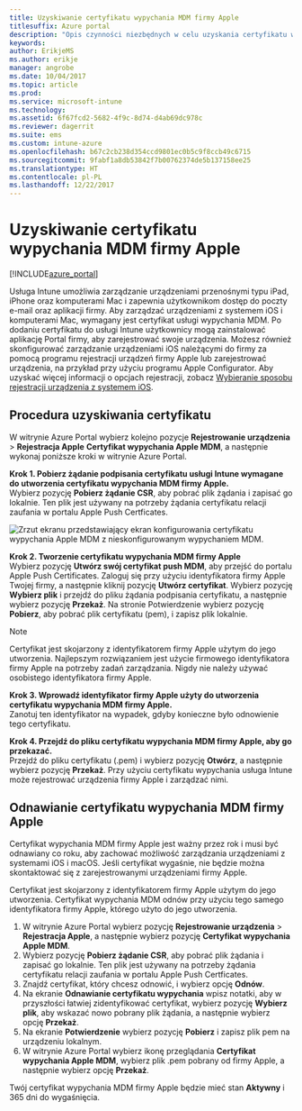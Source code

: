 ```yaml
---
title: Uzyskiwanie certyfikatu wypychania MDM firmy Apple
titlesuffix: Azure portal
description: "Opis czynności niezbędnych w celu uzyskania certyfikatu wypychania MDM firmy Apple przeznaczonego do zarządzania urządzeniami z systemem iOS za pomocą usługi Intune."
keywords: 
author: ErikjeMS
ms.author: erikje
manager: angrobe
ms.date: 10/04/2017
ms.topic: article
ms.prod: 
ms.service: microsoft-intune
ms.technology: 
ms.assetid: 6f67fcd2-5682-4f9c-8d74-d4ab69dc978c
ms.reviewer: dagerrit
ms.suite: ems
ms.custom: intune-azure
ms.openlocfilehash: b67c2cb238d354ccd9801ec0b5c9f8ccb49c6715
ms.sourcegitcommit: 9fabf1a8db53842f7b00762374de5b137158ee25
ms.translationtype: HT
ms.contentlocale: pl-PL
ms.lasthandoff: 12/22/2017
---
```

# <a name="get-an-apple-mdm-push-certificate"></a>Uzyskiwanie certyfikatu wypychania MDM firmy Apple

[!INCLUDE[azure_portal](./includes/azure_portal.md)]

Usługa Intune umożliwia zarządzanie urządzeniami przenośnymi typu iPad, iPhone oraz komputerami Mac i zapewnia użytkownikom dostęp do poczty e-mail oraz aplikacji firmy. Aby zarządzać urządzeniami z systemem iOS i komputerami Mac, wymagany jest certyfikat usługi wypychania MDM. Po dodaniu certyfikatu do usługi Intune użytkownicy mogą zainstalować aplikację Portal firmy, aby zarejestrować swoje urządzenia. Możesz również skonfigurować zarządzanie urządzeniami iOS należącymi do firmy za pomocą programu rejestracji urządzeń firmy Apple lub zarejestrować urządzenia, na przykład przy użyciu programu Apple Configurator. Aby uzyskać więcej informacji o opcjach rejestracji, zobacz [Wybieranie sposobu rejestracji urządzenia z systemem iOS](enrollment-method-choose-ios.md).

## <a name="steps-to-get-your-certificate"></a>Procedura uzyskiwania certyfikatu
W witrynie Azure Portal wybierz kolejno pozycje **Rejestrowanie urządzenia** > **Rejestracja Apple** **Certyfikat wypychania Apple MDM**, a następnie wykonaj poniższe kroki w witrynie Azure Portal.

**Krok 1. Pobierz żądanie podpisania certyfikatu usługi Intune wymagane do utworzenia certyfikatu wypychania MDM firmy Apple.**<br>
Wybierz pozycję **Pobierz żądanie CSR**, aby pobrać plik żądania i zapisać go lokalnie. Ten plik jest używany na potrzeby żądania certyfikatu relacji zaufania w portalu Apple Push Certficates.

  ![Zrzut ekranu przedstawiający ekran konfigurowania certyfikatu wypychania Apple MDM z nieskonfigurowanym wypychaniem MDM.](./media/create-mdm-push-certificate.png)

**Krok 2. Tworzenie certyfikatu wypychania MDM firmy Apple**<br>
Wybierz pozycję **Utwórz swój certyfikat push MDM**, aby przejść do portalu Apple Push Certificates. Zaloguj się przy użyciu identyfikatora firmy Apple Twojej firmy, a następnie kliknij pozycję **Utwórz certyfikat**. Wybierz pozycję **Wybierz plik** i przejdź do pliku żądania podpisania certyfikatu, a następnie wybierz pozycję **Przekaż**. Na stronie Potwierdzenie wybierz pozycję **Pobierz**, aby pobrać plik certyfikatu (pem), i zapisz plik lokalnie.

> [!NOTE]
> Certyfikat jest skojarzony z identyfikatorem firmy Apple użytym do jego utworzenia. Najlepszym rozwiązaniem jest użycie firmowego identyfikatora firmy Apple na potrzeby zadań zarządzania. Nigdy nie należy używać osobistego identyfikatora firmy Apple.

**Krok 3. Wprowadź identyfikator firmy Apple użyty do utworzenia certyfikatu wypychania MDM firmy Apple.**<br>
Zanotuj ten identyfikator na wypadek, gdyby konieczne było odnowienie tego certyfikatu.

**Krok 4. Przejdź do pliku certyfikatu wypychania MDM firmy Apple, aby go przekazać.**<br>
Przejdź do pliku certyfikatu (.pem) i wybierz pozycję **Otwórz**, a następnie wybierz pozycję **Przekaż**. Przy użyciu certyfikatu wypychania usługa Intune może rejestrować urządzenia firmy Apple i zarządzać nimi.

## <a name="renew-apple-mdm-push-certificate"></a>Odnawianie certyfikatu wypychania MDM firmy Apple
Certyfikat wypychania MDM firmy Apple jest ważny przez rok i musi być odnawiany co roku, aby zachować możliwość zarządzania urządzeniami z systemami iOS i macOS. Jeśli certyfikat wygaśnie, nie będzie można skontaktować się z zarejestrowanymi urządzeniami firmy Apple.

Certyfikat jest skojarzony z identyfikatorem firmy Apple użytym do jego utworzenia. Certyfikat wypychania MDM odnów przy użyciu tego samego identyfikatora firmy Apple, którego użyto do jego utworzenia.

1. W witrynie Azure Portal wybierz pozycję **Rejestrowanie urządzenia** > **Rejestracja Apple**, a następnie wybierz pozycję **Certyfikat wypychania Apple MDM**.
2. Wybierz pozycję **Pobierz żądanie CSR**, aby pobrać plik żądania i zapisać go lokalnie. Ten plik jest używany na potrzeby żądania certyfikatu relacji zaufania w portalu Apple Push Certficates.
3. Znajdź certyfikat, który chcesz odnowić, i wybierz opcję **Odnów**.
4. Na ekranie **Odnawianie certyfikatu wypychania** wpisz notatki, aby w przyszłości łatwiej zidentyfikować certyfikat, wybierz pozycję **Wybierz plik**, aby wskazać nowo pobrany plik żądania, a następnie wybierz opcję **Przekaż**.
5. Na ekranie **Potwierdzenie** wybierz pozycję **Pobierz** i zapisz plik pem na urządzeniu lokalnym.
6. W witrynie Azure Portal wybierz ikonę przeglądania **Certyfikat wypychania Apple MDM**, wybierz plik .pem pobrany od firmy Apple, a następnie wybierz opcję **Przekaż**.

Twój certyfikat wypychania MDM firmy Apple będzie mieć stan **Aktywny** i 365 dni do wygaśnięcia.
